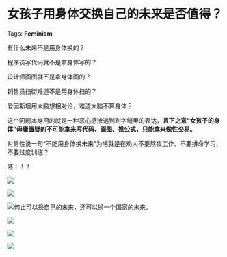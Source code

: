 # 女孩子用身体交换自己的未来是否值得？

Tags: **Feminism**

有什么未来不是用身体换的？

程序员写代码就不是拿身体写的？

设计师画图就不是拿身体画的？

销售员扫街难道不是用身体扫的？

爱因斯坦用大脑想相对论，难道大脑不算身体？

这个问题本身用的就是一种恶心感渗透到到字缝里的表达，**言下之意“女孩子的身体”毋庸置疑的不可能拿来写代码、画图、推公式，只能拿来做性交易。**

对男性说一句“不能用身体换未来”为啥就是在劝人不要熬夜工作、不要拼命学习、不要过度训练？

呸！！！

![](https://pic1.zhimg.com/50/v2-023ffce7f4ee93b550b595b9c94e6035_hd.jpg?source=1940ef5c)  


![](https://pic1.zhimg.com/50/v2-0dea09953121ff403e5e8ae5efafc7d3_hd.jpg?source=1940ef5c)  


![](https://pic4.zhimg.com/50/v2-0df092f7421798a9bf8ba397e7bf1579_hd.jpg?source=1940ef5c)何止可以换自己的未来，还可以换一个国家的未来。

![](https://pic1.zhimg.com/50/v2-b66b245486a6324fb2ada5454340907a_hd.jpg?source=1940ef5c)  


![](https://pic1.zhimg.com/50/v2-4cc1fe95d2683645d8613ed8b51741b9_hd.jpg?source=1940ef5c)  


![](https://pic1.zhimg.com/50/v2-cda46aa8b57f0dc65a19ff8ad2f0ddd8_hd.jpg?source=1940ef5c)

